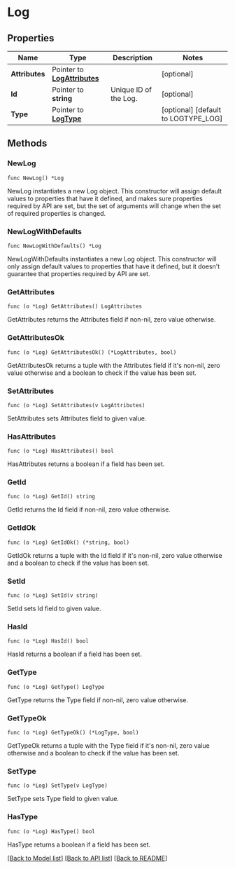 # Log

## Properties

Name | Type | Description | Notes
---- | ---- | ----------- | ------
**Attributes** | Pointer to [**LogAttributes**](LogAttributes.md) |  | [optional] 
**Id** | Pointer to **string** | Unique ID of the Log. | [optional] 
**Type** | Pointer to [**LogType**](LogType.md) |  | [optional] [default to LOGTYPE_LOG]

## Methods

### NewLog

`func NewLog() *Log`

NewLog instantiates a new Log object.
This constructor will assign default values to properties that have it defined,
and makes sure properties required by API are set, but the set of arguments
will change when the set of required properties is changed.

### NewLogWithDefaults

`func NewLogWithDefaults() *Log`

NewLogWithDefaults instantiates a new Log object.
This constructor will only assign default values to properties that have it defined,
but it doesn't guarantee that properties required by API are set.

### GetAttributes

`func (o *Log) GetAttributes() LogAttributes`

GetAttributes returns the Attributes field if non-nil, zero value otherwise.

### GetAttributesOk

`func (o *Log) GetAttributesOk() (*LogAttributes, bool)`

GetAttributesOk returns a tuple with the Attributes field if it's non-nil, zero value otherwise
and a boolean to check if the value has been set.

### SetAttributes

`func (o *Log) SetAttributes(v LogAttributes)`

SetAttributes sets Attributes field to given value.

### HasAttributes

`func (o *Log) HasAttributes() bool`

HasAttributes returns a boolean if a field has been set.

### GetId

`func (o *Log) GetId() string`

GetId returns the Id field if non-nil, zero value otherwise.

### GetIdOk

`func (o *Log) GetIdOk() (*string, bool)`

GetIdOk returns a tuple with the Id field if it's non-nil, zero value otherwise
and a boolean to check if the value has been set.

### SetId

`func (o *Log) SetId(v string)`

SetId sets Id field to given value.

### HasId

`func (o *Log) HasId() bool`

HasId returns a boolean if a field has been set.

### GetType

`func (o *Log) GetType() LogType`

GetType returns the Type field if non-nil, zero value otherwise.

### GetTypeOk

`func (o *Log) GetTypeOk() (*LogType, bool)`

GetTypeOk returns a tuple with the Type field if it's non-nil, zero value otherwise
and a boolean to check if the value has been set.

### SetType

`func (o *Log) SetType(v LogType)`

SetType sets Type field to given value.

### HasType

`func (o *Log) HasType() bool`

HasType returns a boolean if a field has been set.


[[Back to Model list]](../README.md#documentation-for-models) [[Back to API list]](../README.md#documentation-for-api-endpoints) [[Back to README]](../README.md)



